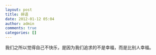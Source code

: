 ```yaml
---
layout: post
title: 碎语
date: 2012-01-12 05:04
author: admin
comments: true
categories: []
---
```

我们之所以觉得自己不快乐，是因为我们追求的不是幸福，而是比别人幸福。
